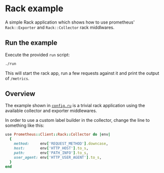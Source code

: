 # Rack example

A simple Rack application which shows how to use prometheus' `Rack::Exporter`
and `Rack::Collector` rack middlwares.

## Run the example

Execute the provided `run` script:

```bash
./run
```

This will start the rack app, run a few requests against it and print the
output of `/metrics`.

## Overview

The example shown in [`config.ru`](config.ru) is a trivial rack application
using the available collector and exporter middlewares.

In order to use a custom label builder in the collector, change the line to
something like this:

```ruby
use Prometheus::Client::Rack::Collector do |env|
  {
    method:     env['REQUEST_METHOD'].downcase,
    host:       env['HTTP_HOST'].to_s,
    path:       env['PATH_INFO'].to_s,
    user_agent: env['HTTP_USER_AGENT'].to_s,
  }
end
```

